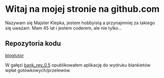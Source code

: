 # Witaj na mojej stronie na github.com

Nazywam się Majster Klepka, jestem hobbyistą a przynajmniej za takiego się uważam. Mam 45 lat i jestem coderem, ale nie tylko...

## Repozytoria kodu

[blogtutor](https://github.com/majsterklepka/blogtutor) 

W gałęzi [bank_rev_0.5](https://github.com/majsterklepka/blogtutor/tree/bank_rev_0.5) opublikowałem aplikację do wydruku blankietów wpłat gotówkowych/przelewów.

